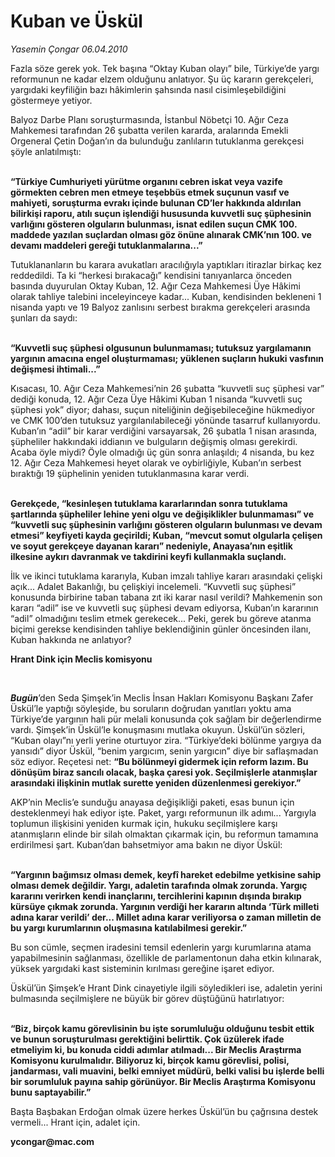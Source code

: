# Kuban ve Üskül

*Yasemin Çongar 06.04.2010*

<div class="yazi"><p>Fazla söze gerek yok. Tek başına “Oktay Kuban olayı” bile, Türkiye’de yargı reformunun ne kadar elzem olduğunu anlatıyor. Şu üç kararın gerekçeleri, yargıdaki keyfiliğin bazı hâkimlerin şahsında nasıl cisimleşebildiğini göstermeye yetiyor. </p>
<p>Balyoz Darbe Planı soruşturmasında, İstanbul Nöbetçi 10. Ağır Ceza Mahkemesi tarafından 26 şubatta verilen kararda, aralarında Emekli Orgeneral Çetin Doğan’ın da bulunduğu zanlıların tutuklanma gerekçesi şöyle anlatılmıştı:</p>
<p><b><br/>“Türkiye Cumhuriyeti yürütme organını cebren iskat veya vazife görmekten cebren men etmeye teşebbüs etmek suçunun vasıf ve mahiyeti, soruşturma evrakı içinde bulunan CD’ler hakkında aldırılan bilirkişi raporu, atılı suçun işlendiği hususunda kuvvetli suç şüphesinin varlığını gösteren olguların bulunması, isnat edilen suçun CMK 100. maddede yazılan suçlardan olması göz önüne alınarak CMK’nın 100. ve devamı maddeleri gereği tutuklanmalarına...”</b></p>
<p>Tutuklananların bu karara avukatları aracılığıyla yaptıkları itirazlar birkaç kez reddedildi. Ta ki “herkesi bırakacağı” kendisini tanıyanlarca önceden basında duyurulan Oktay Kuban, 12. Ağır Ceza Mahkemesi Üye Hâkimi olarak tahliye talebini inceleyinceye kadar... Kuban, kendisinden bekleneni 1 nisanda yaptı ve 19 Balyoz zanlısını serbest bırakma gerekçeleri arasında şunları da saydı:</p>
<p><b><br/>“Kuvvetli suç şüphesi olgusunun bulunmaması; tutuksuz yargılamanın yargının amacına engel oluşturmaması; yüklenen suçların hukuki vasfının değişmesi ihtimali...”</b></p>
<p>Kısacası, 10. Ağır Ceza Mahkemesi’nin 26 şubatta “kuvvetli suç şüphesi var” dediği konuda, 12. Ağır Ceza Üye Hâkimi Kuban 1 nisanda “kuvvetli suç şüphesi yok” diyor; dahası, suçun niteliğinin değişebileceğine hükmediyor ve CMK 100’den tutuksuz yargılanılabileceği yönünde tasarruf kullanıyordu. Kuban’ın “adil” bir karar verdiğini varsayarsak, 26 şubatla 1 nisan arasında, şüpheliler hakkındaki iddianın ve bulguların değişmiş olması gerekirdi. Acaba öyle miydi? Öyle olmadığı üç gün sonra anlaşıldı; 4 nisanda, bu kez 12. Ağır Ceza Mahkemesi heyet olarak ve oybirliğiyle, Kuban’ın serbest bıraktığı 19 şüphelinin yeniden tutuklanmasına karar verdi. </p>
<p><b><br/>Gerekçede, “kesinleşen tutuklama kararlarından sonra tutuklama şartlarında şüpheliler lehine yeni olgu ve değişiklikler bulunmaması” ve “kuvvetli suç şüphesinin varlığını gösteren olguların bulunması ve devam etmesi” keyfiyeti kayda geçirildi; Kuban, “mevcut somut olgularla çelişen ve soyut gerekçeye dayanan kararı” nedeniyle, Anayasa’nın eşitlik ilkesine aykırı davranmak ve takdirini keyfi kullanmakla suçlandı.</b></p>
<p>İlk ve ikinci tutuklama kararıyla, Kuban imzalı tahliye kararı arasındaki çelişki açık... Adalet Bakanlığı, bu çelişkiyi incelemeli. “Kuvvetli suç şüphesi” konusunda birbirine taban tabana zıt iki karar nasıl verildi? Mahkemenin son kararı “adil” ise ve kuvvetli suç şüphesi devam ediyorsa, Kuban’ın kararının “adil” olmadığını teslim etmek gerekecek... Peki, gerek bu göreve atanma biçimi gerekse kendisinden tahliye beklendiğinin günler öncesinden ilanı, Kuban hakkında ne anlatıyor?</p>
<p><b>Hrant Dink için Meclis komisyonu</b></p>
<p><b><i></i></b> </p>
<p><b><i>Bugün</i></b>’den Seda Şimşek’in Meclis İnsan Hakları Komisyonu Başkanı Zafer Üskül’le yaptığı söyleşide, bu soruların doğrudan yanıtları yoktu ama Türkiye’de yargının hali pür melali konusunda çok sağlam bir değerlendirme vardı. Şimşek’in Üskül’le konuşmasını mutlaka okuyun. Üskül’ün sözleri, “Kuban olayı”nı yerli yerine oturtuyor zira. “Türkiye’deki bölünme yargıya da yansıdı” diyor Üskül, “benim yargıcım, senin yargıcın” diye bir saflaşmadan söz ediyor. Reçetesi net: <b>“Bu bölünmeyi gidermek için reform lazım. Bu dönüşüm biraz sancılı olacak, başka çaresi yok. Seçilmişlerle atanmışlar arasındaki ilişkinin mutlak surette yeniden düzenlenmesi gerekiyor.”</b></p>
<p>AKP’nin Meclis’e sunduğu anayasa değişikliği paketi, esas bunun için desteklenmeyi hak ediyor işte. Paket, yargı reformunun ilk adımı... Yargıyla toplumun ilişkisini yeniden kurmak için, hukuku seçilmişlere karşı atanmışların elinde bir silah olmaktan çıkarmak için, bu reformun tamamına erdirilmesi şart. Kuban’dan bahsetmiyor ama bakın ne diyor Üskül:</p>
<p><b><br/>“Yargının bağımsız olması demek, keyfî hareket edebilme yetkisine sahip olması demek değildir. Yargı, adaletin tarafında olmak zorunda. Yargıç kararını verirken kendi inançlarını, tercihlerini kapının dışında bırakıp kürsüye çıkmak zorunda. Yargının verdiği her kararın altında ‘Türk milleti adına karar verildi’ der... Millet adına karar veriliyorsa o zaman milletin de bu yargı kurumlarının oluşmasına katılabilmesi gerekir.”</b></p>
<p>Bu son cümle, seçmen iradesini temsil edenlerin yargı kurumlarına atama yapabilmesinin sağlanması, özellikle de parlamentonun daha etkin kılınarak, yüksek yargıdaki kast sisteminin kırılması gereğine işaret ediyor.</p>
<p>Üskül’ün Şimşek’e Hrant Dink cinayetiyle ilgili söyledikleri ise, adaletin yerini bulmasında seçilmişlere ne büyük bir görev düştüğünü hatırlatıyor:</p>
<p><b><br/>“Biz, birçok kamu görevlisinin bu işte sorumluluğu olduğunu tesbit ettik ve bunun soruşturulması gerektiğini belirttik. Çok üzülerek ifade etmeliyim ki, bu konuda ciddi adımlar atılmadı... Bir Meclis Araştırma Komisyonu kurulmalıdır. Biliyoruz ki, birçok kamu görevlisi, polisi, jandarması, vali muavini, belki emniyet müdürü, belki valisi bu işlerde belli bir sorumluluk payına sahip görünüyor. Bir Meclis Araştırma Komisyonu bunu saptayabilir.”</b></p>
<p>Başta Başbakan Erdoğan olmak üzere herkes Üskül’ün bu çağrısına destek vermeli... Hrant için, adalet için. </p>
<p><b>ycongar@mac.com</b></p></div>
